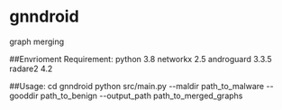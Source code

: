 # gnndroid
 graph merging

##Envrioment Requirement:
    python 3.8
    networkx 2.5
    androguard 3.3.5
    radare2 4.2

##Usage:
    cd gnndroid
    python src/main.py --maldir path_to_malware --gooddir path_to_benign --output_path path_to_merged_graphs